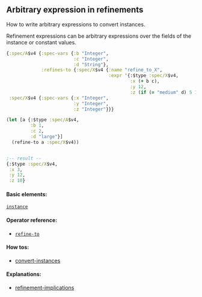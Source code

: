 <!---
  This markdown file was generated. Do not edit.
  -->

## Arbitrary expression in refinements

How to write arbitrary expressions to convert instances.

Refinement expressions can be arbitrary expressions over the fields of the instance or constant values.

```clojure
{:spec/A$v4 {:spec-vars {:b "Integer",
                         :c "Integer",
                         :d "String"},
             :refines-to {:spec/X$v4 {:name "refine_to_X",
                                      :expr '{:$type :spec/X$v4,
                                              :x (+ b c),
                                              :y 12,
                                              :z (if (= "medium" d) 5 10)}}}},
 :spec/X$v4 {:spec-vars {:x "Integer",
                         :y "Integer",
                         :z "Integer"}}}
```

```clojure
(let [a {:$type :spec/A$v4,
         :b 1,
         :c 2,
         :d "large"}]
  (refine-to a :spec/X$v4))


;-- result --
{:$type :spec/X$v4,
 :x 3,
 :y 12,
 :z 10}
```

#### Basic elements:

[`instance`](../halite-basic-syntax-reference.md#instance)

#### Operator reference:

* [`refine-to`](../halite-full-reference.md#refine-to)


#### How tos:

* [convert-instances](../how-to/convert-instances.md)


#### Explanations:

* [refinement-implications](../explanation/refinement-implications.md)


